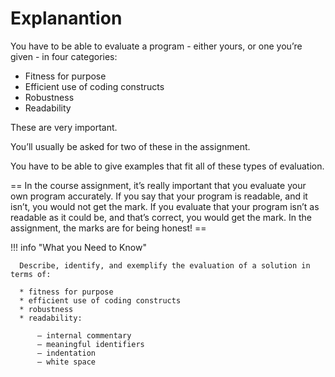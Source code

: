 # Explanantion

You have to be able to evaluate a program - either yours, or one you’re given - in four categories:

* Fitness for purpose
* Efficient use of coding constructs
* Robustness
* Readability

These are very important. 

You’ll usually be asked for two of these in the assignment. 

You have to be able to give examples that fit all of these types of evaluation.

== In the course assignment, it’s really important that you evaluate your own program accurately. If you say that your program is readable, and it isn’t, you would not get the mark. If you evaluate that your program isn’t as readable as it could be, and that’s correct, you would get the mark. In the assignment, the marks are for being honest! ==

!!! info "What you Need to Know"
      
      Describe, identify, and exemplify the evaluation of a solution in terms of:
      
      * fitness for purpose
      * efficient use of coding constructs
      * robustness
      * readability:
      
          — internal commentary
          — meaningful identifiers
          — indentation
          — white space
